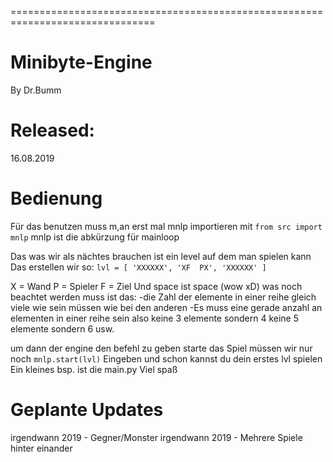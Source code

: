 ===============================================================================
# Minibyte-Engine
By Dr.Bumm

# Released:
16.08.2019

# Bedienung
Für das benutzen muss m,an erst mal mnlp importieren mit `from src import mnlp`
mnlp ist die abkürzung für mainloop

Das was wir als nächtes brauchen ist ein level auf dem man spielen kann
Das erstellen wir so:
`lvl = [
       'XXXXXX',
       'XF  PX',
       'XXXXXX'
       ]`


X = Wand 
P = Spieler
F = Ziel
Und space ist space (wow xD)
was noch beachtet werden muss ist das:
-die Zahl der elemente in einer reihe gleich viele wie sein 
müssen wie bei den anderen
-Es muss eine gerade anzahl an elementen in einer reihe sein also
keine 3 elemente sondern 4 keine 5 elemente sondern 6 usw.

um dann der engine den befehl zu geben starte das Spiel müssen wir nur
noch `mnlp.start(lvl)` Eingeben und schon kannst du dein erstes lvl spielen
Ein kleines bsp. ist die main.py
Viel spaß

# Geplante Updates
irgendwann 2019 - Gegner/Monster
irgendwann 2019 - Mehrere Spiele hinter einander
